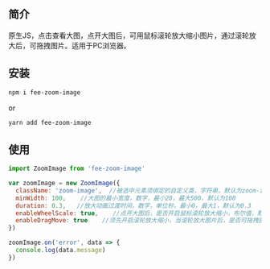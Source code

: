## 简介

原生JS，点击查看大图，点开大图后，可用鼠标滚轮放大缩小图片，通过滚轮放大后，可拖拽图片。适用于PC浏览器。

## 安装
```bash
npm i fee-zoom-image
```
or
```bash
yarn add fee-zoom-image
```
## 使用

```js
import ZoomImage from 'fee-zoom-image'

var zoomImage = new ZoomImage({
  className: 'zoom-image',  //被选中元素须绑定的自定义类，字符串，默认为zoom-image
  minWidth: 100,    //大图的最小宽度，数字，最小20，最大500，默认为100
  duration: 0.3,   //放大动画过渡时间，数字，单位秒，最小0，最大1，默认为0.3
  enableWheelScale: true,    //点开大图后，是否开启鼠标滚轮放大缩小，布尔值，默认为true
  enableDragMove: true    //须先开启滚轮放大缩小，当滚轮放大图片后，是否可拖拽图片，布尔值，默认为true
})

zoomImage.on('error', data => {
  console.log(data.message)
})
```
